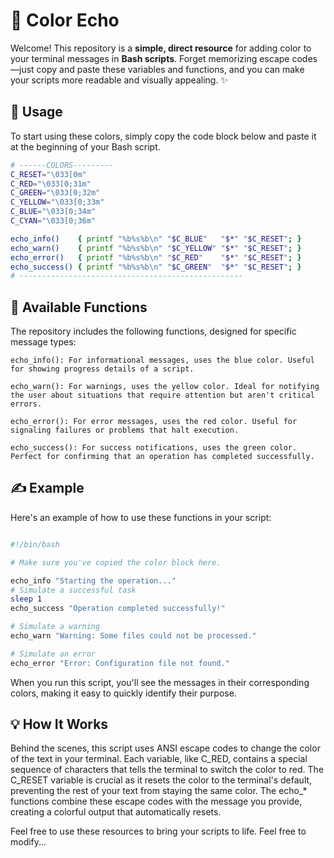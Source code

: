 # 🌈  Color Echo

Welcome! This repository is a **simple, direct resource** for adding color to your terminal messages in **Bash scripts**. Forget memorizing escape codes—just copy and paste these variables and functions, and you can make your scripts more readable and visually appealing. ✨

## 🎨 Usage

To start using these colors, simply copy the code block below and paste it at the beginning of your Bash script.
```Bash
# ------COLORS---------
C_RESET="\033[0m"
C_RED="\033[0;31m"
C_GREEN="\033[0;32m"
C_YELLOW="\033[0;33m"
C_BLUE="\033[0;34m"
C_CYAN="\033[0;36m"

echo_info()    { printf "%b%s%b\n" "$C_BLUE"   "$*" "$C_RESET"; }
echo_warn()    { printf "%b%s%b\n" "$C_YELLOW" "$*" "$C_RESET"; }
echo_error()   { printf "%b%s%b\n" "$C_RED"    "$*" "$C_RESET"; }
echo_success() { printf "%b%s%b\n" "$C_GREEN"  "$*" "$C_RESET"; }
# --------------------------------------------------
```

## 📜 Available Functions

The repository includes the following functions, designed for specific message types:

    echo_info(): For informational messages, uses the blue color. Useful for showing progress details of a script.

    echo_warn(): For warnings, uses the yellow color. Ideal for notifying the user about situations that require attention but aren't critical errors.

    echo_error(): For error messages, uses the red color. Useful for signaling failures or problems that halt execution.

    echo_success(): For success notifications, uses the green color. Perfect for confirming that an operation has completed successfully.

## ✍️ Example

Here's an example of how to use these functions in your script:
```Bash

#!/bin/bash

# Make sure you've copied the color block here.

echo_info "Starting the operation..."
# Simulate a successful task
sleep 1
echo_success "Operation completed successfully!"

# Simulate a warning
echo_warn "Warning: Some files could not be processed."

# Simulate an error
echo_error "Error: Configuration file not found."
```

When you run this script, you'll see the messages in their corresponding colors, making it easy to quickly identify their purpose.

## 💡 How It Works

Behind the scenes, this script uses ANSI escape codes to change the color of the text in your terminal. Each variable, like C_RED, contains a special sequence of characters that tells the terminal to switch the color to red. The C_RESET variable is crucial as it resets the color to the terminal's default, preventing the rest of your text from staying the same color. The echo_* functions combine these escape codes with the message you provide, creating a colorful output that automatically resets.

Feel free to use these resources to bring your scripts to life. Feel free to modify...
